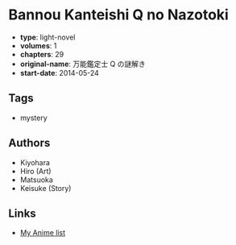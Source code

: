 # Bannou Kanteishi Q no Nazotoki

-   **type**: light-novel
-   **volumes**: 1
-   **chapters**: 29
-   **original-name**: 万能鑑定士 Q の謎解き
-   **start-date**: 2014-05-24

## Tags

-   mystery

## Authors

-   Kiyohara
-   Hiro (Art)
-   Matsuoka
-   Keisuke (Story)

## Links

-   [My Anime list](https://myanimelist.net/manga/73773/Bannou_Kanteishi_Q_no_Nazotoki)
